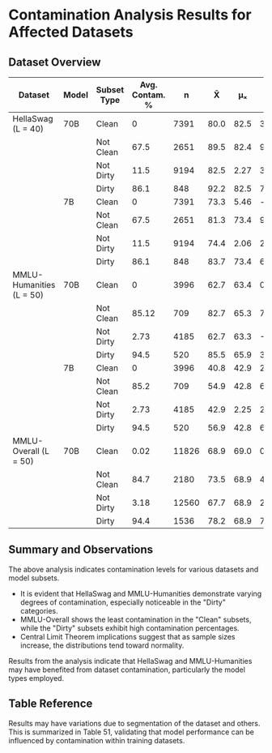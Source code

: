
# Contamination Analysis Results for Affected Datasets

## Dataset Overview

| Dataset      | Model | Subset Type | Avg. Contam. % |   n    |  X̄   |  μₓ  |  Zₙ   |
|--------------|-------|-------------|-----------------|--------|-------|------|-------|
| HellaSwag (L = 40) | 70B   | Clean       | 0               | 7391   | 80.0  | 82.5 | 3.75  |
|              |       | Not Clean   | 67.5            | 2651   | 89.5  | 82.4 | 9.56  |
|              |       | Not Dirty   | 11.5            | 9194   | 82.5  | 2.27 | 3.76  |
|              |       | Dirty       | 86.1            | 848    | 92.2  | 82.5 | 7.42  |
|              | 7B    | Clean       | 0               | 7391   | 73.3  | 5.46 | -     |
|              |       | Not Clean   | 67.5            | 2651   | 81.3  | 73.4 | 9.17  |
|              |       | Not Dirty   | 11.5            | 9194   | 74.4  | 2.06 | 2.46  |
|              |       | Dirty       | 86.1            | 848    | 83.7  | 73.4 | 6.84  |
| MMLU-Humanities (L = 50) | 70B   | Clean       | 0               | 3996   | 62.7  | 63.4 | 0.08  |
|              |       | Not Clean   | 85.12           | 709    | 82.7  | 65.3 | 7.91  |
|              |       | Not Dirty   | 2.73            | 4185   | 62.7  | 63.3 | -3.50 |
|              |       | Dirty       | 94.5            | 520    | 85.5  | 65.9 | 3.90  |
|              | 7B    | Clean       | 0               | 3996   | 40.8  | 42.9 | 2.75  |
|              |       | Not Clean   | 85.2            | 709    | 54.9  | 42.8 | 6.50  |
|              |       | Not Dirty   | 2.73            | 4185   | 42.9  | 2.25 | 2.62  |
|              |       | Dirty       | 94.5            | 520    | 56.9  | 42.8 | 6.29  |
| MMLU-Overall (L = 50) | 70B   | Clean       | 0.02            | 11826  | 68.9  | 69.0 | 0.14  |
|              |       | Not Clean   | 84.7            | 2180   | 73.5  | 68.9 | 4.64  |
|              |       | Not Dirty   | 3.18            | 12560  | 67.7  | 68.9 | 2.75  |
|              |       | Dirty       | 94.4            | 1536   | 78.2  | 68.9 | 7.87  |

## Summary and Observations

The above analysis indicates contamination levels for various datasets and model subsets. 

- It is evident that HellaSwag and MMLU-Humanities demonstrate varying degrees of contamination, especially noticeable in the "Dirty" categories.
- MMLU-Overall shows the least contamination in the "Clean" subsets, while the "Dirty" subsets exhibit high contamination percentages.
- Central Limit Theorem implications suggest that as sample sizes increase, the distributions tend toward normality.

Results from the analysis indicate that HellaSwag and MMLU-Humanities may have benefited from dataset contamination, particularly the model types employed.

## Table Reference

Results may have variations due to segmentation of the dataset and others. This is summarized in Table 51, validating that model performance can be influenced by contamination within training datasets.
